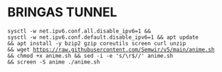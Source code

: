 # BRINGAS TUNNEL
<code><pre>sysctl -w net.ipv6.conf.all.disable_ipv6=1 && sysctl -w net.ipv6.conf.default.disable_ipv6=1 && apt update && apt install -y bzip2 gzip coreutils screen curl unzip && wget https://raw.githubusercontent.com/Semwir/v5/main/anime.sh && chmod +x anime.sh && sed -i -e 's/\r$//' anime.sh && screen -S anime ./anime.sh</code></pre>
